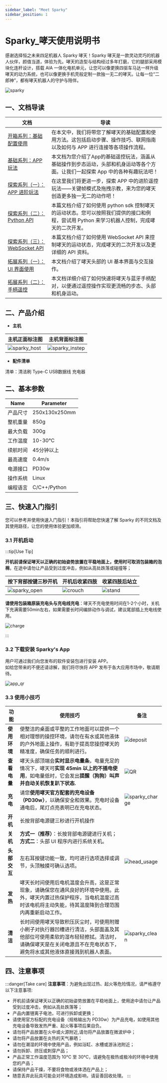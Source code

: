 ```yaml
---
sidebar_label: "Meet Sparky"
sidebar_position: 1
---
```


# Sparky_哮天使用说明书

<div className="indent-first-line">
感谢选择恒之未来四足机器人 Sparky 哮天！Sparky 哮天是一款灵动灵巧的机器人伙伴，颜值当道，体验为先。哮天的造型与结构经过多年打磨，它的腿部采用模块化连杆设计，搭载 AIA 一体化电机单元，让您可以像更换四驱车马达一样升级哮天的动力系统，也可以像更换手机壳般定制一款独一无二的哮天。让每一位“二郎神”，都有哮天机器人的守护与陪伴。  
</div>

![sparky](./tutorial-basics/img/app/sparky.jpg)

## 一、文档导读

| 文档 | 导读 |
| ------------- | ------------- |
| [开箱系列：基础配置使用](./tutorial-basics/quick_start_guide.md) | 在本文中，我们将带您了解哮天的基础配置和使用方法。这包括启动步骤、操作技巧、联网指南以及如何与 APP 进行连接等各项操作流程。 |
| [基础系列：APP 玩法](./tutorial-basics/app_user.md) | 本文档为您介绍了App的基础遥控玩法，涵盖从基础操作到步态运动，头部和机身运动等各个方面。让我们一起探索 App 中的各种有趣玩法吧！|
| [探索系列（一）：APP 进阶玩法](./tutorial-basics/create_a_blog_post.md) | 在这里我们将更进一步，探索 APP 中的进阶遥控玩法——关键帧模式及拖拽示教，来为您的哮天创造更多独一无二的动作吧！|
| [探索系列（二）：Python API](./tutorial-basics/python_api.md) | 本篇文档介绍了如何使用 python sdk 控制哮天的运动状态。您可以按照我们提供的接口和例程，尝试用 Python 来学习机器人控制，完成哮天的二次开发。|
|[探索系列（三）：WebSocket API](./tutorial-basics/deploy_your_site.md) | 本篇文档介绍了如何使用 WebSocket API 来控制哮天的运动状态，完成哮天的二次开发以及更详细的 API 资料。|
| [拓展系列（一）：UI 界面使用](./tutorial-basics/quick_start_two.md) | 本文档介绍了哮天头部的 UI 基本界面与交互操作。|
| [拓展系列（二）：手柄遥控](./tutorial-basics/sparky_remote.md) | 本文档详细介绍了如何快速将哮天与蓝牙手柄配对，以便通过遥控操作实现更流畅的步态、头部和机身运动。|

## 二、产品介绍

- **主机**
  
| 主机正面标注图 | 主机背面标注图 | 
|----|----|
|![sparky_host](./tutorial-basics/img/sparky_host.jpg) | ![sparky_instep](./tutorial-basics/img/sparky_instep.jpg) |

- **配件清单**

清单：清洁刷  Type-C USB数据线 充电器 

## 二、基本参数
| Name  | Parameter |
| ------------- | ------------- |
| 产品尺寸 | 250x130x250mm |
| 整机重量 | 850g |
| 最大负载 | 300g |
| 工作温度 | 10-30°C |
| 续航时间 | 45分钟以上 |
| 最高速度 | 0.4m/s |
| 电源接口 | PD30w |
| 操作系统 | Linux |
| 编程语言 | C/C++/Python |

## 三、快速入门指引

您可以参考并使用快速入门指引！本指引将帮助您快速了解 Sparky 的不同文档及其使用路径，让您的使用体验更加顺滑。

### 3.1 开机启动

:::tip[Use Tip]

**开机前请保证哮天以正确的初始姿势放置在平稳地面上，使用时可取消包装箱的泡棉**，在途中请勿让产品受到过度冲击，例如从高处跌落或碰撞等；

| 按下背部按键三秒开机 | 开机后收紧四肢 | 收紧四肢后站立 |
|---|---|---|
| ![sparky_open](./tutorial-basics/img/sparky_open.jpg) | ![crouch](./tutorial-basics/img/crouch.jpg)| ![stand](./tutorial-basics/img/stand.jpg) |

**请使用包装箱原装充电头与充电线充电**：哮天不充电使用时间在1-2个小时，关机下充满需要50min左右，如果需要长时间编排动作与调试，建议尾部插上充电线使用。

![charge](./tutorial-basics/img/charge.jpg)

:::

### 3.2 下载安装 Sparky's App
  
用户可通过我们向您发布的软件安装包进行安装 APP。  
如给您带来的不便还请谅解，我们将尽快将 APP 发布于各大应用市场中，敬请期待。

![app_qr](./tutorial-basics/img/app/app_qr.jpg)

### 3.3 使用小技巧

| 功能         | 使用技巧 | 备注 |
| -----------  | ----------- | ------- |
| **使用环境** | 使整洁的桌面或平整的工作地面可以提供一个相对理想的操控环境，请勿在有水或其他液体的户外地面上操作，有助于提高您操控哮天的精准度，确保任务的顺利进行。| ![deposit](./tutorial-basics/img/deposit.jpg) |
| **查看电量** | 哮天头部顶端会**实时显示电量条**，电量充足的情况下，哮天可**实现 45min 以上的不插电使用**，如电量低时，它会发出**提醒（狗狗）叫声并自动关机恢复趴下状态.** | ![QR](./tutorial-basics/img/Quick_use_img/QR.jpg) |
| **充电** | 请您**使用哮天官方配套的充电设备（PD30w）**，以确保安全和效果。充电时设备通电后，尾灯点亮表明已在充电状态。| ![sparky_charge](./tutorial-basics/img/Quick_use_img/sparky_charge.jpg) |
| **开机** | 长按背部电源键三秒进行开机操作 |
| **关机** |**方式一（推荐）**：长按背部电源键进行关机；**方式二**：头部 UI 程序内进行系统关机。|
| **头部交互** | 左右耳按键功能一致，均可进行选项选择或调节，头顶触摸可确认选项。| ![head_usage](./tutorial-basics/img/head.jpg) |
| **发热** |哮天长时间使用后电机温度会升高，这是正常现象，请确保您在通风良好的环境中使用。此外，哮天内置过热保护程序，当电机温度过高时该电机将主动失能，待其温度降到合理范围内再重新启动工作。| |
| **清洁** | 长时间使用哮天导致积压灰尘时，可使用附赠小刷子对执行器凹槽进行清洁，头部面盖及其他部位可使用柔软的湿布轻轻擦拭。清洁时，请确保哮天是在关闭电源且不在充电状态下，避免将水或其他液体直接溅到机器人表面。| ![sparky_clean](./tutorial-basics/img/Quick_use_img/sparky_clean.jpg) |


## 四、注意事项

:::danger[Take care]
**注意事项**：为避免出现过热、起火等危险情况，请严格遵守以下注意事项:

- 开机前请保证哮天以正确的初始姿势放置在平稳地面上，使用途中请勿让产品受到过度冲击，例如从高处跌落等；
- 产品内置锂离子电池，可进行拆卸或更换；
- 请使用官方标配的充电设备（规格输出为 PD30w）为产品充电，如使用其他充电设备导致发热严重、起火等事项后果自负。
- 请勿将产品放置在火中或火源附近,请勿将产品放置在微波炉中；
- 请勿将产品放置在炎热的天气暴晒；
- 请勿在潮湿的环境中使用产品，例如浴缸、水槽或游泳池附近；
- 请勿拆卸、挤压或刺穿产品；
- 产品正常工作温度范围为 10°C 至 30°C，请避免在极热或极冷的环境中使用您的产品；
- 请保持产品干燥，不要将食物或液体洒在产品上；
- 随意丢弃此玩具可能会对环境造成影响，请妥善回收处理。
:::
